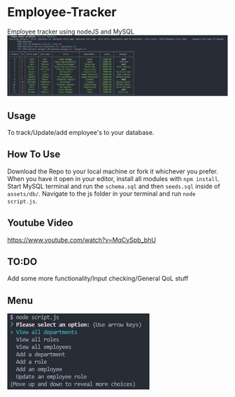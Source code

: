 # Employee-Tracker
Employee tracker using nodeJS and MySQL 
![Alt text](assets/img/example.jpg "Title")

## Usage
To track/Update/add employee's to your database.

## How To Use
Download the Repo to your local machine or fork it whichever you prefer. 
When you have it open in your editor, install all modules with ```npm install```. 
Start MySQL terminal and run the ```schema.sql``` and then ```seeds.sql``` inside of ```assets/db/```. 
Navigate to the js folder in your terminal and run ```node script.js```. 

## Youtube Video
https://www.youtube.com/watch?v=MqCySpb_bhU

## TO:DO
Add some more functionality/Input checking/General QoL stuff

## Menu
![Alt text](assets/img/menu.jpg "Title")

